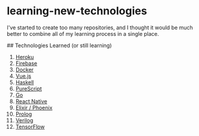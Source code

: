 # learning-new-technologies

I've started to create too many repositories, and I thought it would be much better to combine all of my learning process in a single place.

## Technologies Learned (or still learning)

1. [Heroku][1]
2. [Firebase][2]
3. [Docker][3]
4. [Vue.js][4]
5. [Haskell][5]
6. [PureScript][6]
7. [Go][7]
8. [React Native][8]
9. [Elixir / Phoenix][9]
10. [Prolog][10]
11. [Verilog][11]
12. [TensorFlow][12]

[1]: https://github.com/smddzcy/learning-new-technologies/tree/master/1-heroku
[2]: https://github.com/smddzcy/learning-new-technologies/tree/master/2-firebase
[3]: https://github.com/smddzcy/learning-new-technologies/tree/master/3-docker
[4]: https://github.com/smddzcy/learning-new-technologies/tree/master/4-vuejs
[5]: https://github.com/smddzcy/learning-new-technologies/tree/master/5-haskell
[6]: https://github.com/smddzcy/learning-new-technologies/tree/master/6-purescript
[7]: https://github.com/smddzcy/learning-new-technologies/tree/master/7-go
[8]: https://github.com/smddzcy/learning-new-technologies/tree/master/8-react-native
[9]: https://github.com/smddzcy/learning-new-technologies/tree/master/9-elixir-phoenix
[10]: https://github.com/smddzcy/learning-new-technologies/tree/master/10-prolog
[11]: https://github.com/smddzcy/learning-new-technologies/tree/master/11-prolog
[12]: https://github.com/smddzcy/learning-new-technologies/tree/master/12-tensorflow
